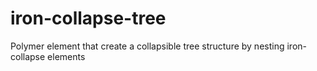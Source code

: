 # iron-collapse-tree
Polymer element that create a collapsible tree structure by nesting iron-collapse elements
